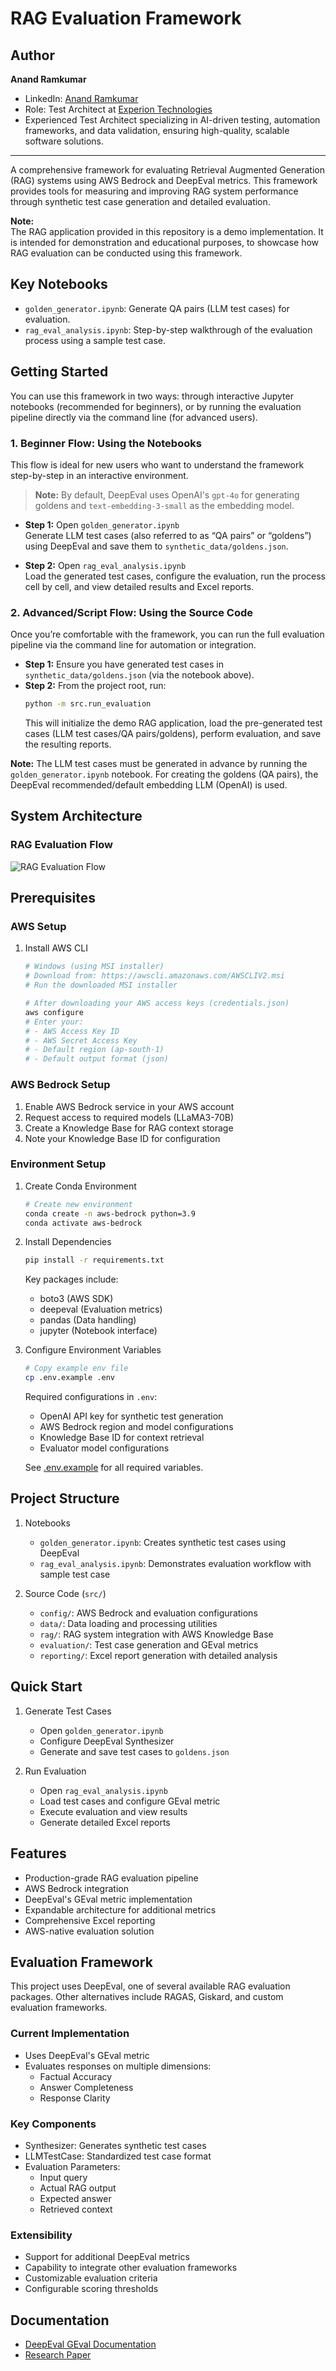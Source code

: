 # RAG Evaluation Framework

## Author
**Anand Ramkumar**  
- LinkedIn: [Anand Ramkumar](https://www.linkedin.com/in/anand-ramkumar-04675a1b2)  
- Role: Test Architect at [Experion Technologies](https://experionglobal.com/)  
- Experienced Test Architect specializing in AI-driven testing, automation frameworks, and data validation, ensuring high-quality, scalable software solutions.

---

A comprehensive framework for evaluating Retrieval Augmented Generation (RAG) systems using AWS Bedrock and DeepEval metrics. This framework provides tools for measuring and improving RAG system performance through synthetic test case generation and detailed evaluation.

**Note:**  
The RAG application provided in this repository is a demo implementation. It is intended for demonstration and educational purposes, to showcase how RAG evaluation can be conducted using this framework.

## Key Notebooks
- `golden_generator.ipynb`: Generate QA pairs (LLM test cases) for evaluation.
- `rag_eval_analysis.ipynb`: Step-by-step walkthrough of the evaluation process using a sample test case.

## Getting Started

You can use this framework in two ways: through interactive Jupyter notebooks (recommended for beginners), or by running the evaluation pipeline directly via the command line (for advanced users).

### 1. Beginner Flow: Using the Notebooks
This flow is ideal for new users who want to understand the framework step-by-step in an interactive environment.

> **Note:** By default, DeepEval uses OpenAI's `gpt-4o` for generating goldens and `text-embedding-3-small` as the embedding model.

- **Step 1:** Open `golden_generator.ipynb`  
  Generate LLM test cases (also referred to as “QA pairs” or “goldens”) using DeepEval and save them to `synthetic_data/goldens.json`.

- **Step 2:** Open `rag_eval_analysis.ipynb`  
  Load the generated test cases, configure the evaluation, run the process cell by cell, and view detailed results and Excel reports.

### 2. Advanced/Script Flow: Using the Source Code
Once you’re comfortable with the framework, you can run the full evaluation pipeline via the command line for automation or integration.

- **Step 1:** Ensure you have generated test cases in `synthetic_data/goldens.json` (via the notebook above).
- **Step 2:** From the project root, run:
  ```bash
  python -m src.run_evaluation
  ```
  This will initialize the demo RAG application, load the pre-generated test cases (LLM test cases/QA pairs/goldens), perform evaluation, and save the resulting reports.

**Note:** The LLM test cases must be generated in advance by running the `golden_generator.ipynb` notebook. For creating the goldens (QA pairs), the DeepEval recommended/default embedding LLM (OpenAI) is used.


## System Architecture

### RAG Evaluation Flow
![RAG Evaluation Flow](docs/images/RAG_Evaluation_Flow.png)

## Prerequisites

### AWS Setup
1. Install AWS CLI
   ```bash
   # Windows (using MSI installer)
   # Download from: https://awscli.amazonaws.com/AWSCLIV2.msi
   # Run the downloaded MSI installer

   # After downloading your AWS access keys (credentials.json)
   aws configure
   # Enter your:
   # - AWS Access Key ID
   # - AWS Secret Access Key
   # - Default region (ap-south-1)
   # - Default output format (json)
   ```

### AWS Bedrock Setup
1. Enable AWS Bedrock service in your AWS account
2. Request access to required models (LLaMA3-70B)
3. Create a Knowledge Base for RAG context storage
4. Note your Knowledge Base ID for configuration

### Environment Setup
1. Create Conda Environment
   ```bash
   # Create new environment
   conda create -n aws-bedrock python=3.9
   conda activate aws-bedrock
   ```

2. Install Dependencies
   ```bash
   pip install -r requirements.txt
   ```

   Key packages include:
   - boto3 (AWS SDK)
   - deepeval (Evaluation metrics)
   - pandas (Data handling)
   - jupyter (Notebook interface)
   
3. Configure Environment Variables
   ```bash
   # Copy example env file
   cp .env.example .env
   ```
   
   Required configurations in `.env`:
   - OpenAI API key for synthetic test generation
   - AWS Bedrock region and model configurations
   - Knowledge Base ID for context retrieval
   - Evaluator model configurations

   See [.env.example](cci:7://file:///d:/RAGeval-Workspace/rageval/.env.example:0:0-0:0) for all required variables.

## Project Structure
1. Notebooks
   - `golden_generator.ipynb`: Creates synthetic test cases using DeepEval
   - `rag_eval_analysis.ipynb`: Demonstrates evaluation workflow with sample test case

2. Source Code (`src/`)
   - `config/`: AWS Bedrock and evaluation configurations
   - `data/`: Data loading and processing utilities
   - `rag/`: RAG system integration with AWS Knowledge Base
   - `evaluation/`: Test case generation and GEval metrics
   - `reporting/`: Excel report generation with detailed analysis

## Quick Start
1. Generate Test Cases
   - Open `golden_generator.ipynb`
   - Configure DeepEval Synthesizer
   - Generate and save test cases to `goldens.json`

2. Run Evaluation
   - Open `rag_eval_analysis.ipynb`
   - Load test cases and configure GEval metric
   - Execute evaluation and view results
   - Generate detailed Excel reports

## Features
- Production-grade RAG evaluation pipeline
- AWS Bedrock integration
- DeepEval's GEval metric implementation
- Expandable architecture for additional metrics
- Comprehensive Excel reporting
- AWS-native evaluation solution

## Evaluation Framework
This project uses DeepEval, one of several available RAG evaluation packages. Other alternatives include RAGAS, Giskard, and custom evaluation frameworks.

### Current Implementation
- Uses DeepEval's GEval metric
- Evaluates responses on multiple dimensions:
  - Factual Accuracy
  - Answer Completeness
  - Response Clarity

### Key Components
- Synthesizer: Generates synthetic test cases
- LLMTestCase: Standardized test case format
- Evaluation Parameters: 
  - Input query
  - Actual RAG output
  - Expected answer
  - Retrieved context

### Extensibility
- Support for additional DeepEval metrics
- Capability to integrate other evaluation frameworks
- Customizable evaluation criteria
- Configurable scoring thresholds

## Documentation
- [DeepEval GEval Documentation](https://www.deepeval.com/docs/metrics-llm-evals)
- [Research Paper](https://arxiv.org/abs/2303.16634)
